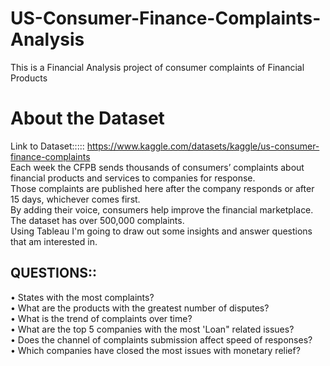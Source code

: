 # US-Consumer-Finance-Complaints-Analysis
This is a Financial Analysis project of consumer complaints of Financial Products

# About the Dataset

Link to Dataset::::: https://www.kaggle.com/datasets/kaggle/us-consumer-finance-complaints  
Each week the CFPB sends thousands of consumers’ complaints about financial products and services to companies for response.  
Those complaints are published here after the company responds or after 15 days, whichever comes first.  
By adding their voice, consumers help improve the financial marketplace.  
The dataset has over 500,000 complaints.  
Using Tableau I'm going to draw out some insights and answer questions that am interested in.


## QUESTIONS::
•	States with the most complaints?  
•	What are the products with the greatest number of disputes?  
•	What is the trend of complaints over time?  
•	What are the top 5 companies with the most 'Loan" related issues?  
•	Does the channel of complaints submission affect speed of responses?  
•	Which companies have closed the most issues with monetary relief?  
